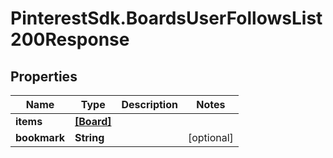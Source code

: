 # PinterestSdk.BoardsUserFollowsList200Response

## Properties

Name | Type | Description | Notes
------------ | ------------- | ------------- | -------------
**items** | [**[Board]**](Board.md) |  | 
**bookmark** | **String** |  | [optional] 


